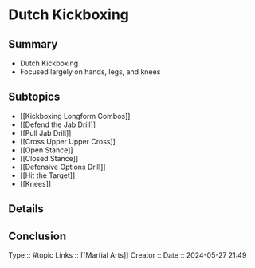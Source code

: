 # Dutch Kickboxing

## Summary

- Dutch Kickboxing
- Focused largely on hands, legs, and knees
## Subtopics

- [[Kickboxing Longform Combos]]
- [[Defend the Jab Drill]]
- [[Pull Jab Drill]]
- [[Cross Upper Upper Cross]]
- [[Open Stance]]
- [[Closed Stance]]
- [[Defensive Options Drill]]
- [[Hit the Target]]
- [[Knees]]

## Details

## Conclusion


Type :: #topic
Links :: [[Martial Arts]]
Creator ::
Date ::  2024-05-27 21:49